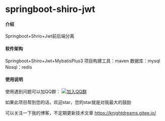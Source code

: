 # springboot-shiro-jwt

#### 介绍
Springboot+Shrio+Jwt前后端分离

#### 软件架构
Springboot+Shiro+Jwt+MybatisPlus3
项目构建工具：maven
数据库：mysql
Nosql：redis

#### 使用说明

使用遇到问题可以加QQ群： [![加入QQ群](https://img.shields.io/badge/689932210-blue.svg)](https://jq.qq.com/?_wv=1027&k=5x1EdC8)

如果此项目帮到您的话，欢迎star，您的star就是对我最大的鼓励

可以关注一下我的博客，不定期更新技术文章 https://knightdreams.gitee.io/